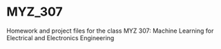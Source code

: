 # MYZ_307
Homework and project files for the class MYZ 307: Machine Learning for Electrical and Electronics Engineering
